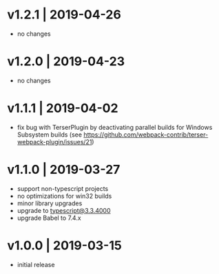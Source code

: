 # v1.2.1 | 2019-04-26
* no changes

# v1.2.0 | 2019-04-23
* no changes

# v1.1.1 | 2019-04-02
* fix bug with TerserPlugin by deactivating parallel builds for Windows Subsystem builds (see https://github.com/webpack-contrib/terser-webpack-plugin/issues/21)

# v1.1.0 | 2019-03-27
* support non-typescript projects
* no optimizations for win32 builds
* minor library upgrades
* upgrade to typescript@3.3.4000
* upgrade Babel to 7.4.x

# v1.0.0 | 2019-03-15
* initial release
